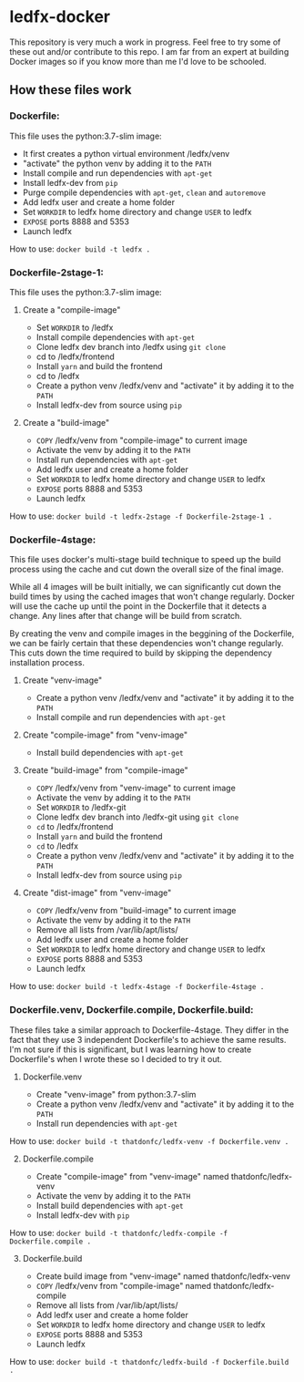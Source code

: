 # ledfx-docker

This repository is very much a work in progress. Feel free to try some of these out and/or contribute to this repo. I am far from an expert at building Docker images so if you know more than me I'd love to be schooled.

## How these files work

### **Dockerfile:**

This file uses the python:3.7-slim image:

* It first creates a python virtual environment /ledfx/venv
* "activate" the python venv by adding it to the `PATH`
* Install compile and run dependencies with `apt-get`
* Install ledfx-dev from `pip`
* Purge compile dependencies with `apt-get`, `clean` and `autoremove`
* Add ledfx user and create a home folder
* Set `WORKDIR` to ledfx home directory and change `USER` to ledfx
* `EXPOSE` ports 8888 and 5353
* Launch ledfx

How to use: `docker build -t ledfx .`

### **Dockerfile-2stage-1:**

This file uses the python:3.7-slim image:

1. Create a "compile-image"

   * Set `WORKDIR` to /ledfx
   * Install compile dependencies with `apt-get`
   * Clone ledfx dev branch into /ledfx using `git clone`
   * cd to /ledfx/frontend
   * Install `yarn` and build the frontend
   * cd to /ledfx
   * Create a python venv /ledfx/venv and "activate" it by adding it to the `PATH`
   * Install ledfx-dev from source using `pip`

2. Create a "build-image"

   * `COPY` /ledfx/venv from "compile-image" to current image
   * Activate the venv by adding it to the `PATH`
   * Install run dependencies with `apt-get`
   * Add ledfx user and create a home folder
   * Set `WORKDIR` to ledfx home directory and change `USER` to ledfx
   * `EXPOSE` ports 8888 and 5353
   * Launch ledfx

How to use: `docker build -t ledfx-2stage -f Dockerfile-2stage-1 .`

### **Dockerfile-4stage:**

This file uses docker's multi-stage build technique to speed up the build process using the cache and cut down the overall size of the final image.

While all 4 images will be built initially, we can significantly cut down the build times by using the cached images that won't change regularly. Docker will use the cache up until the point in the Dockerfile that it detects a change. Any lines after that change will be build from scratch.

By creating the venv and compile images in the beggining of the Dockerfile, we can be fairly certain that these dependencies won't change regularly. This cuts down the time required to build by skipping the dependency installation process.

1. Create "venv-image"

   * Create a python venv /ledfx/venv and "activate" it by adding it to the `PATH`
   * Install compile and run dependencies with `apt-get`

2. Create "compile-image" from "venv-image"

   * Install build dependencies with `apt-get`

3. Create "build-image" from "compile-image"

   * `COPY` /ledfx/venv from "venv-image" to current image
   * Activate the venv by adding it to the `PATH`
   * Set `WORKDIR` to /ledfx-git
   * Clone ledfx dev branch into /ledfx-git using `git clone`
   * `cd` to /ledfx/frontend
   * Install `yarn` and build the frontend
   * `cd` to /ledfx
   * Create a python venv /ledfx/venv and "activate" it by adding it to the `PATH`
   * Install ledfx-dev from source using `pip`

4. Create "dist-image" from "venv-image"

   * `COPY` /ledfx/venv from "build-image" to current image
   * Activate the venv by adding it to the `PATH`
   * Remove all lists from /var/lib/apt/lists/
   * Add ledfx user and create a home folder
   * Set `WORKDIR` to ledfx home directory and change `USER` to ledfx
   * `EXPOSE` ports 8888 and 5353
   * Launch ledfx

How to use: `docker build -t ledfx-4stage -f Dockerfile-4stage .`

### **Dockerfile.venv, Dockerfile.compile, Dockerfile.build:**

These files take a similar approach to Dockerfile-4stage. They differ in the fact that they use 3 independent Dockerfile's to achieve the same results. I'm not sure if this is significant, but I was learning how to create Dockerfile's when I wrote these so I decided to try it out.

1. Dockerfile.venv

   * Create "venv-image" from python:3.7-slim
   * Create a python venv /ledfx/venv and "activate" it by adding it to the `PATH`
   * Install run dependencies with `apt-get`

How to use: `docker build -t thatdonfc/ledfx-venv -f Dockerfile.venv .`

2. Dockerfile.compile

   * Create "compile-image" from "venv-image" named thatdonfc/ledfx-venv
   * Activate the venv by adding it to the `PATH`
   * Install build dependencies with `apt-get`
   * Install ledfx-dev with `pip`

How to use: `docker build -t thatdonfc/ledfx-compile -f Dockerfile.compile .`

3. Dockerfile.build

   * Create build image from "venv-image" named thatdonfc/ledfx-venv
   * `COPY` /ledfx/venv from "compile-image" named thatdonfc/ledfx-compile
   * Remove all lists from /var/lib/apt/lists/
   * Add ledfx user and create a home folder
   * Set `WORKDIR` to ledfx home directory and change `USER` to ledfx
   * `EXPOSE` ports 8888 and 5353
   * Launch ledfx

How to use: `docker build -t thatdonfc/ledfx-build -f Dockerfile.build .`
